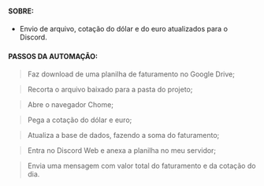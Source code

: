 
### <h4>SOBRE:  </h4>
- Envio de arquivo, cotação do dólar e do euro atualizados para o Discord.  




### <h4>PASSOS DA AUTOMAÇÃO:  </h4>

<blockquote>Faz download de uma planilha de faturamento no Google Drive;</blockquote>
<blockquote>Recorta o arquivo baixado para a pasta do projeto;</blockquote>
<blockquote>Abre o navegador Chome;</blockquote> 
<blockquote>Pega a cotação do dólar e euro;</blockquote>
<blockquote>Atualiza a base de dados, fazendo a soma do faturamento;</blockquote>
<blockquote>Entra no Discord Web e anexa a planilha no meu servidor;</blockquote>
<blockquote>Envia uma mensagem com valor total do faturamento e da cotação do dia.</blockquote>

